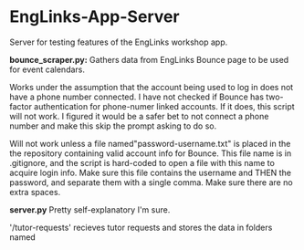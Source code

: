 # EngLinks-App-Server
Server for testing features of the EngLinks workshop app.

**bounce_scraper.py:** Gathers data from EngLinks Bounce page to be used for event calendars.

Works under the assumption that the account being used to log in does not have a phone number connected. I have not checked if Bounce has two-factor authentication for phone-numer linked accounts.  If it does, this script will not work.  I figured it would be a safer bet to not connect a phone number and make this skip the prompt asking to do so. 

Will not work unless a file named"password-username.txt" is placed in the the repository containing valid account info for Bounce.  This file name is in .gitignore, and the script is hard-coded to open a file with this name to acquire login info. Make sure this file contains the username and THEN the password, and separate them with a single comma. Make sure there are no extra spaces.

**server.py** Pretty self-explanatory I'm sure.  

'/tutor-requests' recieves tutor requests and stores the data in folders named 
